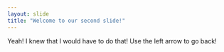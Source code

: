 ```yaml
---
layout: slide
title: "Welcome to our second slide!"
---
```

Yeah! I knew that I would have to do that!
Use the left arrow to go back!
